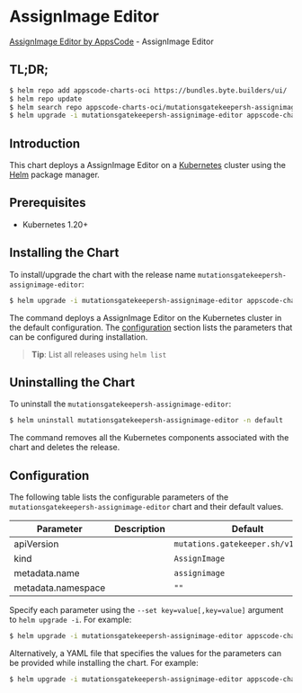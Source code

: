 # AssignImage Editor

[AssignImage Editor by AppsCode](https://appscode.com) - AssignImage Editor

## TL;DR;

```bash
$ helm repo add appscode-charts-oci https://bundles.byte.builders/ui/
$ helm repo update
$ helm search repo appscode-charts-oci/mutationsgatekeepersh-assignimage-editor --version=v0.11.0
$ helm upgrade -i mutationsgatekeepersh-assignimage-editor appscode-charts-oci/mutationsgatekeepersh-assignimage-editor -n default --create-namespace --version=v0.11.0
```

## Introduction

This chart deploys a AssignImage Editor on a [Kubernetes](http://kubernetes.io) cluster using the [Helm](https://helm.sh) package manager.

## Prerequisites

- Kubernetes 1.20+

## Installing the Chart

To install/upgrade the chart with the release name `mutationsgatekeepersh-assignimage-editor`:

```bash
$ helm upgrade -i mutationsgatekeepersh-assignimage-editor appscode-charts-oci/mutationsgatekeepersh-assignimage-editor -n default --create-namespace --version=v0.11.0
```

The command deploys a AssignImage Editor on the Kubernetes cluster in the default configuration. The [configuration](#configuration) section lists the parameters that can be configured during installation.

> **Tip**: List all releases using `helm list`

## Uninstalling the Chart

To uninstall the `mutationsgatekeepersh-assignimage-editor`:

```bash
$ helm uninstall mutationsgatekeepersh-assignimage-editor -n default
```

The command removes all the Kubernetes components associated with the chart and deletes the release.

## Configuration

The following table lists the configurable parameters of the `mutationsgatekeepersh-assignimage-editor` chart and their default values.

|     Parameter      | Description |                    Default                    |
|--------------------|-------------|-----------------------------------------------|
| apiVersion         |             | <code>mutations.gatekeeper.sh/v1alpha1</code> |
| kind               |             | <code>AssignImage</code>                      |
| metadata.name      |             | <code>assignimage</code>                      |
| metadata.namespace |             | <code>""</code>                               |


Specify each parameter using the `--set key=value[,key=value]` argument to `helm upgrade -i`. For example:

```bash
$ helm upgrade -i mutationsgatekeepersh-assignimage-editor appscode-charts-oci/mutationsgatekeepersh-assignimage-editor -n default --create-namespace --version=v0.11.0 --set apiVersion=mutations.gatekeeper.sh/v1alpha1
```

Alternatively, a YAML file that specifies the values for the parameters can be provided while
installing the chart. For example:

```bash
$ helm upgrade -i mutationsgatekeepersh-assignimage-editor appscode-charts-oci/mutationsgatekeepersh-assignimage-editor -n default --create-namespace --version=v0.11.0 --values values.yaml
```
